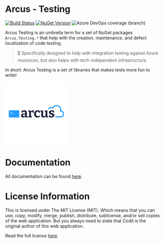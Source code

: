 # Arcus - Testing
[![Build Status](https://dev.azure.com/codit/Arcus/_apis/build/status/Commit%20builds/CI%20-%20Arcus.Testing?branchName=main)](https://dev.azure.com/codit/Arcus/_build/latest?definitionId=804&branchName=main)
[![NuGet Version](https://img.shields.io/nuget/v/Arcus.Testing.Logging.Xunit)](https://www.nuget.org/packages/Arcus.Testing.Logging.Xunit/)
![Azure DevOps coverage (branch)](https://img.shields.io/azure-devops/coverage/codit/arcus/804/main)

Arcus Testing is an umbrella term for a set of NuGet packages `Arcus.Testing.*` that help with the creation, maintenance, and defect localization of code testing.

> 🎖️ Specifically designed to help with integration testing against Azure resources, but also helps with tech-independent infrastructure.

In short: Arcus Testing is a set of libraries that makes tests more fun to write!

![Arcus](https://raw.githubusercontent.com/arcus-azure/arcus/master/media/arcus.png)

# Documentation
All documentation can be found [here](https://testing.arcus-azure.net/).

# License Information
This is licensed under The MIT License (MIT). Which means that you can use, copy, modify, merge, publish, distribute, sublicense, and/or sell copies of the web application. But you always need to state that Codit is the original author of this web application.

Read the full license [here](https://github.com/arcus-azure/arcus.testing/blob/master/LICENSE).
